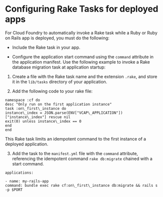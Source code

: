 # Configuring Rake Tasks for deployed apps
For Cloud Foundry to automatically invoke a Rake task while a Ruby or Ruby on Rails app is deployed, you must do the following:

* Include the Rake task in your app.

* Configure the application start command using the `command` attribute in the application manifest.
Use the following example to invoke a Rake database migration task at application startup:

1. Create a file with the Rake task name and the extension `.rake`, and store it in the `lib/tasks` directory of your application.

2. Add the following code to your rake file:
```
namespace :cf do
desc "Only run on the first application instance"
task :on\_first\_instance do
instance\_index = JSON.parse(ENV["VCAP\_APPLICATION"])["instance\_index"] rescue nil
exit(0) unless instance\_index == 0
end
end
```
This Rake task limits an idempotent command to the first instance of a deployed application.

3. Add the task to the `manifest.yml` file with the `command` attribute, referencing the idempotent command `rake db:migrate` chained with a start command.
```
applications:

- name: my-rails-app
command: bundle exec rake cf:on\_first\_instance db:migrate && rails s -p $PORT
```